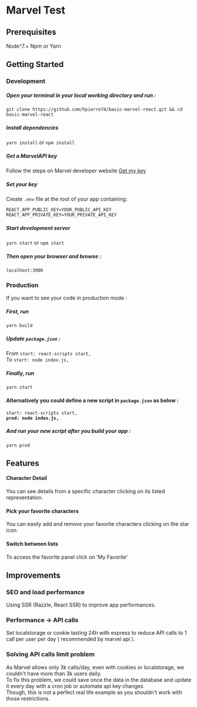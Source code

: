 # Marvel Test

## Prerequisites

Node^7.+
Npm or Yarn

## Getting Started

### Development

##### Open your terminal in your local working directory and run :

`git clone https://github.com/hpierre74/basic-marvel-react.git && cd basic-marvel-react`

##### Install dependencies

`yarn install` or `npm install`

##### Get a MarvelAPI key
Follow the steps on Marvel developer website
[Get my key](https://developer.marvel.com/signup)

##### Set your key

Create `.env` file at the root of your app containing: <br/>

`REACT_APP_PUBLIC_KEY=YOUR_PUBLIC_API_KEY` <br>
`REACT_APP_PRIVATE_KEY=YOUR_PRIVATE_API_KEY`

##### Start development server

`yarn start` or `npm start`

##### Then open your browser and browse :

`localhost:3000`

### Production

If you want to see your code in production mode :<br/>

##### First, run

`yarn build`<br/>

##### Update `package.json` :

From `start: react-scripts start,` <br/>
To `start: node index.js,` <br/>

##### Finally, run

`yarn start` <br/>

#### Alternatively you could define a new script in `package.json` as below :

`start: react-scripts start,`<br/>
**`prod: node index.js,`**

##### And run your new script after you build your app :

`yarn prod`

## Features

#### Character Detail

You can see details from a specific character clicking on its listed representation.

#### Pick your favorite characters

You can easily add and remove your favorite characters clicking on the star icon.

#### Switch between lists

To access the favorite panel click on 'My Favorite'

## Improvements

### SEO and load performance

Using SSR (Razzle, React SSR) to improve app performances.

### Performance -> API calls

Set localstorage or cookie lasting 24h with express to reduce API calls to 1 call per user per day ( recommended by marvel api ).

### Solving API calls limit problem

As Marvel allows only 3k calls/day, even with cookies or localstorage, we couldn't have more than 3k users daily.<br/>
To fix this problem, we could save once the data in the database and update it every day with a cron job or automate api key changes<br/>
Though, this is not a perfect real life example as you shouldn't work with those restrictions.
